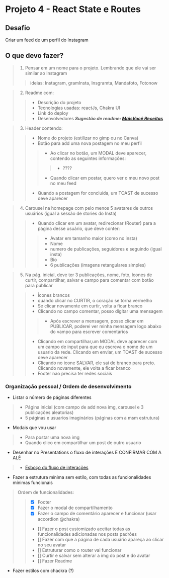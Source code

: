 # Projeto 4 - React State e Routes

## Desafio

Criar um feed de um perfil do Instagram

## O que devo fazer?

> 1. Pensar em um nome para o projeto. Lembrando que ele vai ser similar ao Instagram
> > ideias: Instagram, gramInsta, Insgramta, Mandafoto, Fotonow

> 2. Readme com: 
> > - Descrição do projeto
> > - Tecnologias usadas: reactJs, Chakra UI
> > - Link do deploy
> > - Desenvolvedores
> ***Sugestão de readme: [MaisVocê Receitas](https://github.com/camiyung/MaisVoce)***

> 3. Header contendo:
> > - Nome do projeto (estilizar no gimp ou no Canva)
> > - Botão para add uma nova postagem no meu perfil
> > > - Ao clicar no botão, um MODAL deve aparecer, contendo as seguintes informações:
> > > > - ????
> > > - Quando clicar em postar, quero ver o meu novo post no meu feed
> > - Quando a postagem for concluída, um TOAST de sucesso deve aparecer

> 4. Carousel na homepage com pelo menos 5 avatares de outros usuários (igual a sessão de stories do Insta)
> > - Quando clicar em um avatar, redirecionar (Router) para a página desse usuário, que deve conter:
> > > - Avatar em tamanho maior (como no insta)
> > > - Nome
> > > - numero de publicações, seguidores e seguindo (igual insta)
> > > - Bio
> > > - 6 publicações (imagens retangulares simples)

> 5. Na pág. inicial, deve ter 3 publicações, nome, foto, ícones de curtir, compartilhar, salvar e campo para comentar com botão para publicar
> > - Ícones brancos
> > - quando clicar no CURTIR, o coração se torna vermelho
> > - Se clicar novamente em curtir, volta a ficar branco
> > - Clicando no campo comentar, posso digitar uma mensagem
> > > - Após escrever a mensagem, posso clicar em PUBLICAR, poderei ver minha mensagem logo abaixo do vampo para escrever comentarios 
> > - Clicando em compartilhar,um MODAL deve aparecer com um campo de input para que eu escreva o nome de um usuario da rede. Clicando em enviar, um TOAST de sucesso deve aparecer
> > - Clicando no icone SALVAR, ele sai de branco para preto. Clicando novamente, ele volta a ficar branco
> > - Footer nao precisa ter redes sociais

### Organização pessoal / Ordem de desenvolvimento

- Listar o número de páginas diferentes
> - Página inicial (com campo de add nova img, carousel e 3 publicações aleatorias) 
> - 5 páginas e usuarios imaginários (páginas com a msm estrutura)

- Modais que vou usar
> - Para postar uma nova img
> - Quando clico em compartilhar um post de outro usuario

- Desenhar no Presentations o fluxo de interações E CONFIRMAR COM A ALÊ 
> - [Esboço do fluxo de interações](https://docs.google.com/presentation/d/1xFZ_omP688UxY2f1HHezlSQBqCVIW3uFKvUn_oc-g4w/edit?usp=sharing)

- Fazer a estrutura mínima sem estilo, com todas as funcionalidades mínimas funcionais
> Ordem de funcionalidades:
> > - [X] Footer
> > - [X] Fazer o modal de compartilhamento
> > - [X] Fazer o campo de comentário aparecer e funcionar (usar accordion @chakra)
> > - [] Fazer o post customizado aceitar todas as funcionalidades adicionadas nos posts padrões
> > - [] Fazer com que a página de cada usuário apareça ao clicar no seu avatar
> > - [] Estruturar como o router vai funcionar
> > - [] Curtir e salvar sem alterar a img do post e do avatar
> > - [] Fazer Readme

- Fazer estilos com chackra (?)
